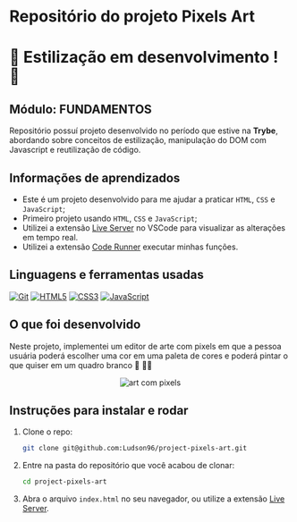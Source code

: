 # Repositório do projeto Pixels Art

# :construction: Estilização em desenvolvimento ! :construction:

## Módulo: FUNDAMENTOS

 Repositório possuí projeto desenvolvido no período que estive na **Trybe**, abordando sobre conceitos de estilização, manipulação do DOM com Javascript e reutilização de código.

## Informações de aprendizados

- Este é um projeto desenvolvido para me ajudar a praticar `HTML`, `CSS` e `JavaScript`;
- Primeiro projeto usando `HTML`, `CSS` e `JavaScript`;
- Utilizei a extensão [Live Server][Live Server] no VSCode para visualizar as alterações em tempo real.
- Utilizei a extensão [Code Runner][Code Runner] executar minhas funções.

## Linguagens e ferramentas usadas

[![Git][Git-logo]][Git-url]
[![HTML5][HTML5-logo]][HTML5-url]
[![CSS3][CSS3-logo]][CSS3-url]
[![JavaScript][JavaScript-logo]][JavaScript-url]

## O que foi desenvolvido

Neste projeto, implementei um editor de arte com pixels em que a pessoa usuária poderá escolher uma cor em uma paleta de cores e poderá pintar o que quiser em um quadro branco :art: :artist:
<div align="center">

![art com pixels][art-with-pixels]

</div>

## Instruções para instalar e rodar

1. Clone o repo:

    ```bash
    git clone git@github.com:Ludson96/project-pixels-art.git
    ```

1. Entre na pasta do repositório que você acabou de clonar:

    ```bash
    cd project-pixels-art
    ```

1. Abra o arquivo `index.html` no seu navegador, ou utilize a extensão [Live Server][Live Server].

[Code Runner]: https://marketplace.visualstudio.com/items?itemName=formulahendry.code-runner
[Live Server]: https://marketplace.visualstudio.com/items?itemName=ritwickdey.LiveServer
[art-with-pixels]: ./art-with-pixels.gif
[Git-logo]: https://img.shields.io/badge/git-%23F05033.svg?style=for-the-badge&logo=git&logoColor=white
[Git-url]: https://git-scm.com
[HTML5-logo]: https://img.shields.io/badge/html5-%23E34F26.svg?style=for-the-badge&logo=html5&logoColor=white
[HTML5-url]: https://developer.mozilla.org/pt-BR/docs/Web/HTML
[CSS3-logo]: https://img.shields.io/badge/css3-%231572B6.svg?style=for-the-badge&logo=css3&logoColor=white
[CSS3-url]: https://developer.mozilla.org/pt-BR/docs/Web/CSS
[JavaScript-logo]: https://img.shields.io/badge/javascript-%23323330.svg?style=for-the-badge&logo=javascript&logoColor=%23F7DF1E
[JavaScript-url]: https://www.javascript.com/
